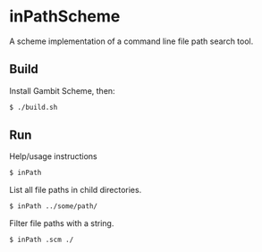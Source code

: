 inPathScheme
============

A scheme implementation of a command line file path search tool.

## Build

Install Gambit Scheme, then:

  ```sh
  $ ./build.sh 
  ```

## Run

Help/usage instructions
  ```sh
  $ inPath
  ```

List all file paths in child directories.
  ```sh
  $ inPath ../some/path/
  ```

Filter file paths with a string.
  ```sh
  $ inPath .scm ./
  ```
